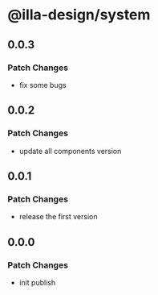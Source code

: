 # @illa-design/system

## 0.0.3

### Patch Changes

- fix some bugs

## 0.0.2

### Patch Changes

- update all components version

## 0.0.1

### Patch Changes

- release the first version

## 0.0.0

### Patch Changes

- init publish
